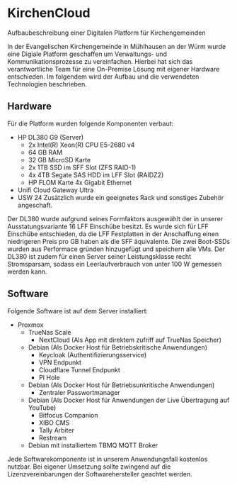 # KirchenCloud
Aufbaubeschreibung einer Digitalen Platform für Kirchengemeinden

In der Evangelischen Kirchengemeinde in Mühlhausen an der Würm wurde eine Digiale Platform geschaffen um Verwaltungs- und Kommunikationsprozesse zu vereinfachen.
Hierbei hat sich das verantwortliche Team für eine On-Premise Lösung mit eigener Hardware entschieden.
Im folgendem wird der Aufbau und die verwendeten Technologien beschrieben.

## Hardware
Für die Platform wurden folgende Komponenten verbaut:
- HP DL380 G9 (Server)
  - 2x Intel(R) Xeon(R) CPU E5-2680 v4
  - 64 GB RAM
  - 32 GB MicroSD Karte
  - 2x 1TB SSD im SFF Slot (ZFS RAID-1)
  - 4x 4TB Segate SAS HDD im LFF Slot (RAIDZ2)
  - HP FLOM Karte 4x Gigabit Ethernet
- Unifi Cloud Gateway Ultra
- USW 24
Zusätzlich wurde ein geeignetes Rack und sonstiges Zubehör angeschaft.

Der DL380 wurde aufgrund seines Formfaktors ausgewählt der in unserer Ausstatungsvariante 16 LFF Einschübe besitzt.
Es wurde sich für LFF Einschübe entschieden, da die LFF Festplatten in der Anschaffung einen niedrigeren Preis pro GB haben als die SFF äquivalente.
Die zwei Boot-SSDs wurden aus Performace gründen hinzugefügt und speichern alle VMs.
Der DL380 ist zudem für einen Server seiner Leistungsklasse recht Stromsparsam, sodass ein Leerlaufverbrauch von unter 100 W gemessen werden kann.

## Software
Folgende Software ist auf dem Server installiert:
- Proxmox
  - TrueNas Scale
    - NextCloud (Als App mit direktem zufriff auf TrueNas Speicher)
  - Debian (Als Docker Host für Betriebskritische Anwendungen)
    - Keycloak (Authentifizierungsservice)
    - VPN Endpunkt
    - Cloudflare Tunnel Endpunkt
    - PI Hole 
  - Debian (Als Docker Host für Betriebsunkritische Anwendungen)
    - Zentraler Passwortmanager 
  - Debian (Als Docker Host für Anwendungen der Live Übertragung auf YouTube)
    - Bitfocus Companion
    - XIBO CMS
    - Tally Arbiter
    - Restream
  - Debian mit installiertem TBMQ MQTT Broker

 Jede Softwarekomponente ist in unserem Anwendungsfall kostenlos nutzbar.
 Bei eigener Umsetzung sollte zwingend auf die Lizenzvereinbarungen der Softwarehersteller geachtet werden.

 

